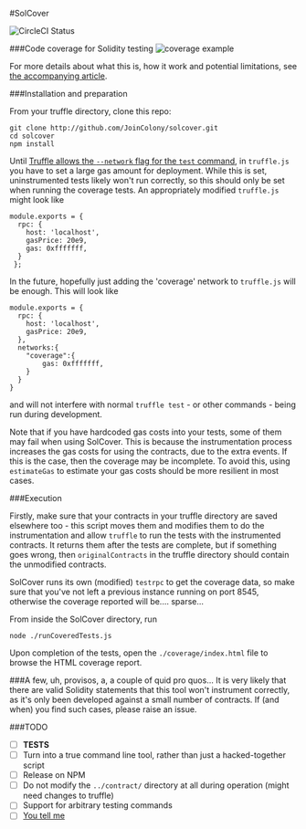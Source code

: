 #SolCover

![CircleCI Status](https://circleci.com/gh/JoinColony/solcover.svg?style=shield&circle-token=53d5360d290ef593c7bdce505b86ae8b9414e684)

###Code coverage for Solidity testing
![coverage example](https://cdn-images-1.medium.com/max/800/1*uum8t-31bUaa6dTRVVhj6w.png)

For more details about what this is, how it work and potential limitations, see 
[the accompanying article](https://blog.colony.io/code-coverage-for-solidity-eecfa88668c2).

###Installation and preparation

From your truffle directory, clone this repo:
```
git clone http://github.com/JoinColony/solcover.git
cd solcover
npm install
```

Until [Truffle allows the `--network` flag for the `test` command](https://github.com/ConsenSys/truffle/issues/239), in `truffle.js` you have to set a large gas amount for deployment. While this is set, uninstrumented tests likely won't run correctly, so this should only be set when running the coverage tests. An appropriately modified `truffle.js` might look like

```
module.exports = {
  rpc: {
    host: 'localhost',
    gasPrice: 20e9,
    gas: 0xfffffff,
  }
 };
```
In the future, hopefully just adding the 'coverage' network to `truffle.js` will be enough. This will look like

```
module.exports = {
  rpc: {
    host: 'localhost',
    gasPrice: 20e9,
  },
  networks:{
    "coverage":{
    	gas: 0xfffffff,
    }
  }
}
```
and will not interfere with normal `truffle test` - or other commands - being run during development.

Note that if you have hardcoded gas costs into your tests, some of them may fail when using SolCover. This is because the instrumentation process increases the gas costs for using the contracts, due to the extra events. If this is the case, then the coverage may be incomplete. To avoid this, using `estimateGas` to estimate your gas costs should be more resilient in most cases.

###Execution

Firstly, make sure that your contracts in your truffle directory are saved elsewhere too - this script moves them and modifies them to do the instrumentation and allow `truffle` to run the tests with the instrumented contracts. It returns them after the tests are complete, but if something goes wrong, then `originalContracts` in the truffle directory should contain the unmodified contracts.

SolCover runs its own (modified) `testrpc` to get the coverage data, so make sure that you've not left a previous instance running on port 8545, otherwise the coverage reported will be.... sparse...

From inside the SolCover directory, run 

```node ./runCoveredTests.js```

Upon completion of the tests, open the `./coverage/index.html` file to browse the HTML coverage report.

###A few, uh, provisos, a, a couple of quid pro quos...
It is very likely that there are valid Solidity statements that this tool won't instrument correctly, as it's only been developed against a small number of contracts. If (and when) you find such cases, please raise an issue.


###TODO

- [ ] **TESTS**
- [ ] Turn into a true command line tool, rather than just a hacked-together script
- [ ] Release on NPM 
- [ ] Do not modify the `../contract/` directory at all during operation (might need changes to truffle)
- [ ] Support for arbitrary testing commands
- [ ] [You tell me](http://github.com/JoinColony/solcover/issues)
